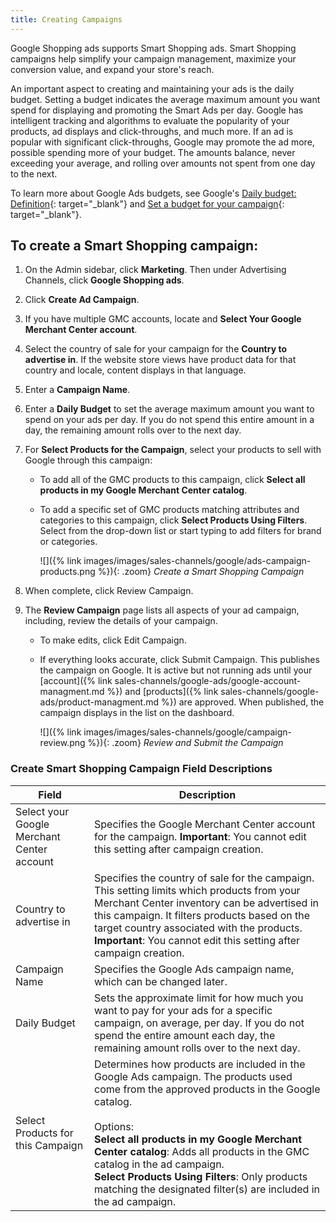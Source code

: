 ```yaml
---
title: Creating Campaigns
---
```



Google Shopping ads supports Smart Shopping ads. Smart Shopping campaigns help simplify your campaign management, maximize your conversion value, and expand your store's reach.

An important aspect to creating and maintaining your ads is the daily budget. Setting a budget indicates the average maximum amount you want spend for displaying and promoting the Smart Ads per day. Google has intelligent tracking and algorithms to evaluate the popularity of your products, ad displays and click-throughs, and much more. If an ad is popular with significant click-throughs, Google may promote the ad more, possible spending more of your budget. The amounts balance, never exceeding your average, and rolling over amounts not spent from one day to the next.

To learn more about Google Ads budgets, see Google's [Daily budget: Definition][1]{: target="_blank"} and [Set a budget for your campaign][2]{: target="_blank"}.

## To create a Smart Shopping campaign:

1. On the Admin sidebar, click **Marketing**. Then under Advertising Channels, click **Google Shopping ads**.

1. Click **Create Ad Campaign**.

1. If you have multiple GMC accounts, locate and **Select Your Google Merchant Center account**.

1. Select the country of sale for your campaign for the **Country to advertise in**. If the website store views have product data for that country and locale, content displays in that language.

1. Enter a **Campaign Name**.

1. Enter a **Daily Budget** to set the average maximum amount you want to spend on your ads per day. If you do not spend this entire amount in a day, the remaining amount rolls over to the next day.

1. For **Select Products for the Campaign**, select your products to sell with Google through this campaign:

   * To add all of the GMC products to this campaign, click **Select all products in my Google Merchant Center catalog**.
   * To add a specific set of GMC products matching attributes and categories to this campaign, click **Select Products Using Filters**. Select from the drop-down list or start typing to add filters for brand or categories.

      ![]({% link images/images/sales-channels/google/ads-campaign-products.png %}){: .zoom}
      *Create a Smart Shopping Campaign*

1. When complete, click <span class="btn">Review Campaign</span>.

1. The **Review Campaign** page lists all aspects of your ad campaign, including, review the details of your campaign.

   * To make edits, click <span class="btn">Edit Campaign</span>.
   * If everything looks accurate, click <span class="btn">Submit Campaign</span>. This publishes the campaign on Google. It is active but not running ads until your [account]({% link sales-channels/google-ads/google-account-managment.md %}) and [products]({% link sales-channels/google-ads/product-managment.md %}) are approved. When published, the campaign displays in the list on the dashboard.

      ![]({% link images/images/sales-channels/google/campaign-review.png %}){: .zoom}
      *Review and Submit the Campaign*

### Create Smart Shopping Campaign Field Descriptions

|Field|Description|
|--|--|
|Select your Google Merchant Center account|Specifies the Google Merchant Center account for the campaign. **Important**: You cannot edit this setting after campaign creation.|
|Country to advertise in|Specifies the country of sale for the campaign. This setting limits which products from your Merchant Center inventory can be advertised in this campaign. It filters products based on the target country associated with the products. **Important**: You cannot edit this setting after campaign creation.|
|Campaign Name|Specifies the Google Ads campaign name, which can be changed later.|
|Daily Budget|Sets the approximate limit for how much you want to pay for your ads for a specific campaign, on average, per day. If you do not spend the entire amount each day, the remaining amount rolls over to the next day.|
|Select Products for this Campaign|Determines how products are included in the Google Ads campaign. The products used come from the approved products in the Google catalog.<br/><br/>Options:<br/>**Select all products in my Google Merchant Center catalog**: Adds all products in the GMC catalog in the ad campaign.<br/>**Select Products Using Filters**: Only products matching the designated filter(s) are included in the  ad campaign.|

[1]: https://support.google.com/google-ads/answer/6312
[2]: https://support.google.com/google-ads/answer/2375420
